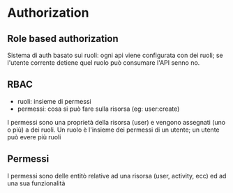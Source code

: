 # Authorization

## Role based authorization

Sistema di auth basato sui ruoli: ogni api viene configurata con dei ruoli; se l'utente corrente detiene quel ruolo può consumare l'API senno no.

## RBAC

- ruoli: insieme di permessi
- permessi: cosa si può fare sulla risorsa (eg: user:create)

I permessi sono una proprietà della risorsa (user) e vengono assegnati (uno o più) a dei ruoli.
Un ruolo è l'insieme dei permessi di un utente; un utente può evere più ruoli

## Permessi

I permessi sono delle entitò relative ad una risorsa (user, activity, ecc) ed ad una sua funzionalità
